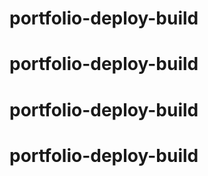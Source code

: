 # portfolio-deploy-build
# portfolio-deploy-build
# portfolio-deploy-build
# portfolio-deploy-build
